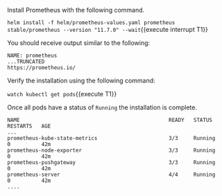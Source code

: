 
Install Prometheus with the following command.

`helm install -f helm/prometheus-values.yaml prometheus stable/prometheus --version "11.7.0" --wait`{{execute interrupt T1}}

You should receive output similar to the following:

```plaintext
NAME: prometheus
...TRUNCATED
https://prometheus.io/
```

Verify the installation using the following command:

`watch kubectl get pods`{{execute T1}}

Once all pods have a status of `Running` the installation is complete.

```plaintext
NAME                                                READY   STATUS    RESTARTS   AGE
...
prometheus-kube-state-metrics                       3/3     Running   0          42m
prometheus-node-exporter                            3/3     Running   0          42m
prometheus-pushgateway                              3/3     Running   0          42m
prometheus-server                                   4/4     Running   0          42m
....
```
